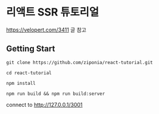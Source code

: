 # 리액트 SSR 튜토리얼

https://velopert.com/3411 글 참고

## Getting Start
`git clone https://github.com/ziponia/react-tutorial.git`

`cd react-tutorial`

`npm install`

`npm run build && npm run build:server`

connect to http://127.0.0.1/3001
